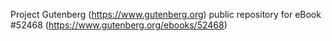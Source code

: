Project Gutenberg (https://www.gutenberg.org) public repository for
eBook #52468 (https://www.gutenberg.org/ebooks/52468)
